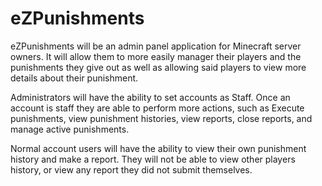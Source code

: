# eZPunishments

eZPunishments will be an admin panel application for Minecraft server owners. It will allow them to more easily manager their players and the punishments they give out as well as allowing said players to view more details about their punishment. 

Administrators will have the ability to set accounts as Staff. Once an account is staff they are able to perform more actions, such as Execute punishments, view punishment histories, view reports, close reports, and manage active punishments. 

Normal account users will have the ability to view their own punishment history and make a report. They will not be able to view other players history, or view any report they did not submit themselves.